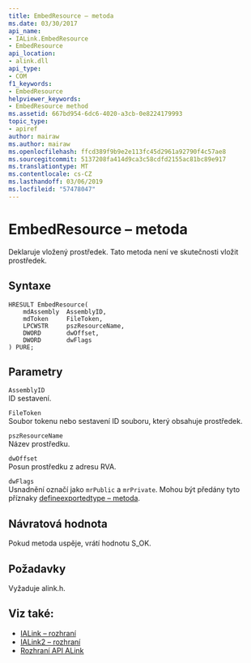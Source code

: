 ```yaml
---
title: EmbedResource – metoda
ms.date: 03/30/2017
api_name:
- IALink.EmbedResource
- EmbedResource
api_location:
- alink.dll
api_type:
- COM
f1_keywords:
- EmbedResource
helpviewer_keywords:
- EmbedResource method
ms.assetid: 667bd954-6dc6-4020-a3cb-0e8224179993
topic_type:
- apiref
author: mairaw
ms.author: mairaw
ms.openlocfilehash: ffcd389f9b9e2e113fc45d2961a92790f4c57ae8
ms.sourcegitcommit: 5137208fa414d9ca3c58cdfd2155ac81bc89e917
ms.translationtype: MT
ms.contentlocale: cs-CZ
ms.lasthandoff: 03/06/2019
ms.locfileid: "57478047"
---
```

# <a name="embedresource-method"></a>EmbedResource – metoda
Deklaruje vložený prostředek. Tato metoda není ve skutečnosti vložit prostředek.  
  
## <a name="syntax"></a>Syntaxe  
  
```  
HRESULT EmbedResource(  
    mdAssembly  AssemblyID,  
    mdToken     FileToken,  
    LPCWSTR     pszResourceName,  
    DWORD       dwOffset,  
    DWORD       dwFlags  
) PURE;  
```  
  
## <a name="parameters"></a>Parametry  
 `AssemblyID`  
 ID sestavení.  
  
 `FileToken`  
 Soubor tokenu nebo sestavení ID souboru, který obsahuje prostředek.  
  
 `pszResourceName`  
 Název prostředku.  
  
 `dwOffset`  
 Posun prostředku z adresu RVA.  
  
 `dwFlags`  
 Usnadnění označí jako `mrPublic` a `mrPrivate`. Mohou být předány tyto příznaky [defineexportedtype – metoda](../../../../docs/framework/unmanaged-api/metadata/imetadataassemblyemit-defineexportedtype-method.md).  
  
## <a name="return-value"></a>Návratová hodnota  
 Pokud metoda uspěje, vrátí hodnotu S_OK.  
  
## <a name="requirements"></a>Požadavky  
 Vyžaduje alink.h.  
  
## <a name="see-also"></a>Viz také:
- [IALink – rozhraní](../../../../docs/framework/unmanaged-api/alink/ialink-interface.md)
- [IALink2 – rozhraní](../../../../docs/framework/unmanaged-api/alink/ialink2-interface.md)
- [Rozhraní API ALink](../../../../docs/framework/unmanaged-api/alink/index.md)
